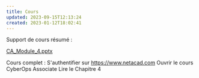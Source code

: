```yaml
---
title: Cours
updated: 2023-09-15T12:13:24
created: 2023-01-12T18:02:41
---
```


Support de cours résumé :

[CA_Module_4.pptx](https://groupesb-my.sharepoint.com/:p:/g/personal/arthur_trouillon_saint-benigne_fr/Edq1NOy6AyNBozGYOPr2Gy0BZLVcdiicteIVVcNuxq_9TA)

Cours complet :
S'authentifier sur <https://www.netacad.com>
Ouvrir le cours CyberOps Associate
Lire le Chapitre 4
